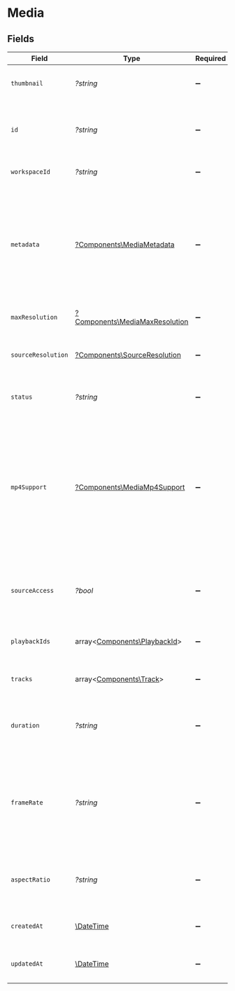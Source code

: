 # Media


## Fields

| Field                                                                                                                                                                                                                                                                                                                             | Type                                                                                                                                                                                                                                                                                                                              | Required                                                                                                                                                                                                                                                                                                                          | Description                                                                                                                                                                                                                                                                                                                       | Example                                                                                                                                                                                                                                                                                                                           |
| --------------------------------------------------------------------------------------------------------------------------------------------------------------------------------------------------------------------------------------------------------------------------------------------------------------------------------- | --------------------------------------------------------------------------------------------------------------------------------------------------------------------------------------------------------------------------------------------------------------------------------------------------------------------------------- | --------------------------------------------------------------------------------------------------------------------------------------------------------------------------------------------------------------------------------------------------------------------------------------------------------------------------------- | --------------------------------------------------------------------------------------------------------------------------------------------------------------------------------------------------------------------------------------------------------------------------------------------------------------------------------- | --------------------------------------------------------------------------------------------------------------------------------------------------------------------------------------------------------------------------------------------------------------------------------------------------------------------------------- |
| `thumbnail`                                                                                                                                                                                                                                                                                                                       | *?string*                                                                                                                                                                                                                                                                                                                         | :heavy_minus_sign:                                                                                                                                                                                                                                                                                                                | A video thumbnail is a still image that acts as the preview image for your video.                                                                                                                                                                                                                                                 | https://images.fastpix.io/6b13fdaf-f9ac-4970-a13b-01ea417e8783/thumbnail.png                                                                                                                                                                                                                                                      |
| `id`                                                                                                                                                                                                                                                                                                                              | *?string*                                                                                                                                                                                                                                                                                                                         | :heavy_minus_sign:                                                                                                                                                                                                                                                                                                                | When creating the media, FastPix assigns a universally unique identifier with a maximum length of 255 characters.                                                                                                                                                                                                                 | 3fa85f64-5717-4562-b3fc-2c963f66afa6                                                                                                                                                                                                                                                                                              |
| `workspaceId`                                                                                                                                                                                                                                                                                                                     | *?string*                                                                                                                                                                                                                                                                                                                         | :heavy_minus_sign:                                                                                                                                                                                                                                                                                                                | A unique identifier is generated by FastPix for the workspace.                                                                                                                                                                                                                                                                    | 5ta85f64-5717-4562-b3fc-2c963f66afa6                                                                                                                                                                                                                                                                                              |
| `metadata`                                                                                                                                                                                                                                                                                                                        | [?Components\MediaMetadata](../../Models/Components/MediaMetadata.md)                                                                                                                                                                                                                                                             | :heavy_minus_sign:                                                                                                                                                                                                                                                                                                                | You can search for videos with specific key value pairs using metadata, when you tag a video in "key" : "value" pairs. Dynamic Metadata allows you to define a key that allows any value pair. You can have maximum of 255 characters and upto 10 entries are allowed.                                                            | {<br/>"key1": "value1"<br/>}                                                                                                                                                                                                                                                                                                      |
| `maxResolution`                                                                                                                                                                                                                                                                                                                   | [?Components\MediaMaxResolution](../../Models/Components/MediaMaxResolution.md)                                                                                                                                                                                                                                                   | :heavy_minus_sign:                                                                                                                                                                                                                                                                                                                | The maximum resolution specified by the user for the media.                                                                                                                                                                                                                                                                       | 1080p                                                                                                                                                                                                                                                                                                                             |
| `sourceResolution`                                                                                                                                                                                                                                                                                                                | [?Components\SourceResolution](../../Models/Components/SourceResolution.md)                                                                                                                                                                                                                                                       | :heavy_minus_sign:                                                                                                                                                                                                                                                                                                                | The actual resolution of the uploaded media. This represents the native quality of the source media.                                                                                                                                                                                                                              | 1080p                                                                                                                                                                                                                                                                                                                             |
| `status`                                                                                                                                                                                                                                                                                                                          | *?string*                                                                                                                                                                                                                                                                                                                         | :heavy_minus_sign:                                                                                                                                                                                                                                                                                                                | Determines the media's status, which can be one of the possible values.                                                                                                                                                                                                                                                           | preparing                                                                                                                                                                                                                                                                                                                         |
| `mp4Support`                                                                                                                                                                                                                                                                                                                      | [?Components\MediaMp4Support](../../Models/Components/MediaMp4Support.md)                                                                                                                                                                                                                                                         | :heavy_minus_sign:                                                                                                                                                                                                                                                                                                                | Determines the type of MP4 support for the media.   - **none**: Disables MP4 support.   - **capped_4k**: Enables MP4 downloads with resolutions up to 4K.   - **audioOnly**: Provides an MP4 stream containing only the audio.   - **audioOnly,capped_4k**: Enables both MP4 video downloads (up to 4K) and an audio-only stream. | capped_4k                                                                                                                                                                                                                                                                                                                         |
| `sourceAccess`                                                                                                                                                                                                                                                                                                                    | *?bool*                                                                                                                                                                                                                                                                                                                           | :heavy_minus_sign:                                                                                                                                                                                                                                                                                                                | The sourceAccess parameter determines whether the original media file is accessible. Set to true to enable access or false to restrict it                                                                                                                                                                                         | true                                                                                                                                                                                                                                                                                                                              |
| `playbackIds`                                                                                                                                                                                                                                                                                                                     | array<[Components\PlaybackId](../../Models/Components/PlaybackId.md)>                                                                                                                                                                                                                                                             | :heavy_minus_sign:                                                                                                                                                                                                                                                                                                                | A collection of Playback ID objects utilized for crafting HLS playback URLs.                                                                                                                                                                                                                                                      |                                                                                                                                                                                                                                                                                                                                   |
| `tracks`                                                                                                                                                                                                                                                                                                                          | array<[Components\Track](../../Models/Components/Track.md)>                                                                                                                                                                                                                                                                       | :heavy_minus_sign:                                                                                                                                                                                                                                                                                                                | A media consists of different media tracks, like video, audio, and subtitle, all combined.                                                                                                                                                                                                                                        |                                                                                                                                                                                                                                                                                                                                   |
| `duration`                                                                                                                                                                                                                                                                                                                        | *?string*                                                                                                                                                                                                                                                                                                                         | :heavy_minus_sign:                                                                                                                                                                                                                                                                                                                | The time span of the media, measured in seconds with a maximum allowable duration of 12 hours per individual media.                                                                                                                                                                                                               | 00:00:10                                                                                                                                                                                                                                                                                                                          |
| `frameRate`                                                                                                                                                                                                                                                                                                                       | *?string*                                                                                                                                                                                                                                                                                                                         | :heavy_minus_sign:                                                                                                                                                                                                                                                                                                                | Frame rate quantifies the speed at which frames are displayed per second. It represents the range of frames available for a specific track. If the frame rate of the input file is indeterminable, it will be indicated by a value of -1.                                                                                         | 30/1                                                                                                                                                                                                                                                                                                                              |
| `aspectRatio`                                                                                                                                                                                                                                                                                                                     | *?string*                                                                                                                                                                                                                                                                                                                         | :heavy_minus_sign:                                                                                                                                                                                                                                                                                                                | The aspect ratio of a video is a value that describes the relative shape of a video based on its width and height.                                                                                                                                                                                                                | 16:9                                                                                                                                                                                                                                                                                                                              |
| `createdAt`                                                                                                                                                                                                                                                                                                                       | [\DateTime](https://www.php.net/manual/en/class.datetime.php)                                                                                                                                                                                                                                                                     | :heavy_minus_sign:                                                                                                                                                                                                                                                                                                                | Time the media was created, defined as a localDateTime (UTC Time).                                                                                                                                                                                                                                                                | 2023-10-20T10:50:34.594302Z                                                                                                                                                                                                                                                                                                       |
| `updatedAt`                                                                                                                                                                                                                                                                                                                       | [\DateTime](https://www.php.net/manual/en/class.datetime.php)                                                                                                                                                                                                                                                                     | :heavy_minus_sign:                                                                                                                                                                                                                                                                                                                | Time the media was updated, defined as a localDateTime (UTC Time).                                                                                                                                                                                                                                                                | 2023-10-20T10:50:34.594302Z                                                                                                                                                                                                                                                                                                       |